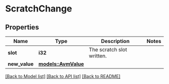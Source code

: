 # ScratchChange

## Properties

Name | Type | Description | Notes
------------ | ------------- | ------------- | -------------
**slot** | **i32** | The scratch slot written. | 
**new_value** | [**models::AvmValue**](AvmValue.md) |  | 

[[Back to Model list]](../README.md#documentation-for-models) [[Back to API list]](../README.md#documentation-for-api-endpoints) [[Back to README]](../README.md)



